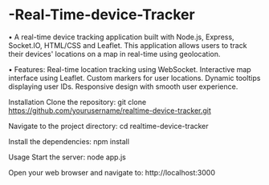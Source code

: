 # -Real-Time-device-Tracker
•	A real-time device tracking application built with Node.js, Express, Socket.IO, HTML/CSS and Leaflet. This application allows users to track their devices' locations on a map in real-time using geolocation.

•	Features: Real-time location tracking using WebSocket. Interactive map interface using Leaflet. Custom markers for user locations. Dynamic tooltips displaying user IDs. Responsive design with smooth user experience.


Installation
Clone the repository:
git clone https://github.com/yourusername/realtime-device-tracker.git

Navigate to the project directory:
cd realtime-device-tracker

Install the dependencies:
npm install


Usage
Start the server:
node app.js

Open your web browser and navigate to:
http://localhost:3000
